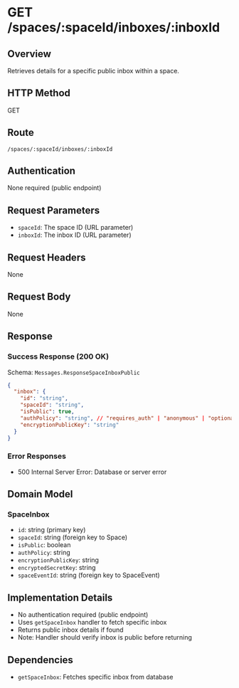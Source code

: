 # GET /spaces/:spaceId/inboxes/:inboxId

## Overview
Retrieves details for a specific public inbox within a space.

## HTTP Method
GET

## Route
`/spaces/:spaceId/inboxes/:inboxId`

## Authentication
None required (public endpoint)

## Request Parameters
- `spaceId`: The space ID (URL parameter)
- `inboxId`: The inbox ID (URL parameter)

## Request Headers
None

## Request Body
None

## Response
### Success Response (200 OK)
Schema: `Messages.ResponseSpaceInboxPublic`
```json
{
  "inbox": {
    "id": "string",
    "spaceId": "string",
    "isPublic": true,
    "authPolicy": "string", // "requires_auth" | "anonymous" | "optional_auth"
    "encryptionPublicKey": "string"
  }
}
```

### Error Responses
- 500 Internal Server Error: Database or server error

## Domain Model
### SpaceInbox
- `id`: string (primary key)
- `spaceId`: string (foreign key to Space)
- `isPublic`: boolean
- `authPolicy`: string
- `encryptionPublicKey`: string
- `encryptedSecretKey`: string
- `spaceEventId`: string (foreign key to SpaceEvent)

## Implementation Details
- No authentication required (public endpoint)
- Uses `getSpaceInbox` handler to fetch specific inbox
- Returns public inbox details if found
- Note: Handler should verify inbox is public before returning

## Dependencies
- `getSpaceInbox`: Fetches specific inbox from database